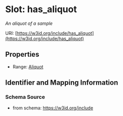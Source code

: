# Slot: has_aliquot
_An aliquot of a sample_


URI: [https://w3id.org/include/has_aliquot](https://w3id.org/include/has_aliquot)



<!-- no inheritance hierarchy -->


## Properties

 * Range: [Aliquot](Aliquot.md)



## Identifier and Mapping Information







### Schema Source


* from schema: https://w3id.org/include



